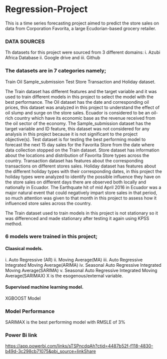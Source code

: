 # Regression-Project
This is a time series forecasting project aimed to predict the store sales on  data from Corporation Favorita, a large Ecudorian-based grocery retailer.

### DATA SOURCES
Th datasets for this project were sourced from 3 different domains:
i. Azubi Africa Database
ii. Google drive and 
iii. Github
### The datasets are in 7 categories namely;
Train
Oil
Sample_submission
Test
Store
Transaction and
Holiday dataset.

The Train dataset has different features and the target variable and it was used to train different models in this project to select the model with the best performance.
The Oil dataset has the date and corresponding oil prices, this dataset was analyzed in this project to understand the effect of oil slump and surge on the store sales. Ecuador is considered to be an oil-rich country which have its economic base as the revenue received from the oil sector of the economy.
The Sample_submission dataset has the target variable and ID feature, this dataset was not considered for any analysis in this project because it is not significant to the project objective(s).
Test dataset is for testing the best performing model to forecast the next 15 day sales for the Favorita Store from the date where data collection stopped on the Train dataset.
Store dataset has information about the locations and distribution of Favorita Store types across the country.
Transaction dataset has features about the corresponding transactions on different stores sales.
Holiday dataset has features about the different holiday types with their corresponding dates, in this project the holiday types were analyzed to identify the possible influence they have on the store sales on different days there are observed both locally and nationally in Ecuador.
The Earthquate hit of mid April 2016 in Ecuador was a major natural event that could negatively impart store sales in that period, so much attention was given to that month in this project to assess how it influenced store sales across the country.

The Train dataset used to train models in this project is not stationary so it was differenced and made stationary after testing it again using KPSS method.

 ### 6 models were trained in this project;
 #### Claasical models.
i. Auto Regressive (AR)
ii. Moving Average(MA)
iii. Auto Regressive Integrated Moving Average(ARIMA)
iv. Seasonal Auto Regressive Integrated Moving Average(SARIMA)
v. Seasonal Auto Regressive Integrated Moving Average(SARIMAX) X is the esogenous/external variable.
#### Supervised machine learning model.
XGBOOST Model

### Model Performance
SARIMAX is the best performing model with RMSLE of 3%

### Power Bi link
https://app.powerbi.com/links/sTSPncdqAh?ctid=4487b52f-f118-4830-b49d-3c298cb71075&pbi_source=linkShare


